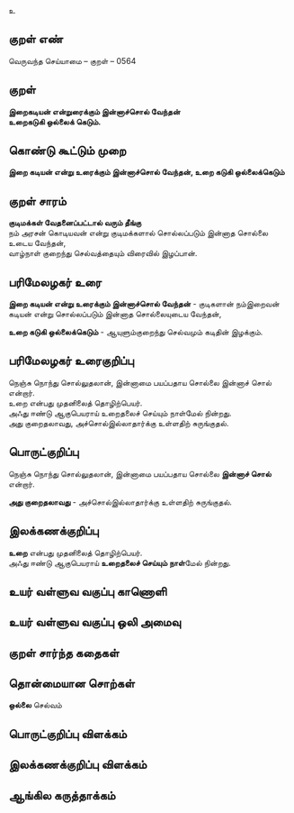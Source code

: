 உ

## குறள் எண் 

வெருவந்த செய்யாமை   – குறள் – 0564  

## குறள் 

**இறைகடியன் என்றுரைக்கும் இன்னாச்சொல் வேந்தன்  
உறைகடுகி ஒல்லைக் கெடும்.**  

## கொண்டு கூட்டும் முறை

**இறை கடியன் என்று உரைக்கும் இன்னாச்சொல் வேந்தன், உறை கடுகி ஒல்லைக்கெடும்**  

## குறள் சாரம் 

**குடிமக்கள் வேதனைப்பட்டால் வரும் தீங்கு**  
நம் அரசன் கொடியவன் என்று குடிமக்களால் சொல்லப்படும் இன்னாத சொல்லை உடைய வேந்தன்,  
வாழ்நாள் குறைந்து செல்வத்தையும் விரைவில் இழப்பான்.  

## பரிமேலழகர் உரை

**இறை கடியன் என்று உரைக்கும் இன்னாச்சொல் வேந்தன்** - குடிகளான் நம்இறைவன் கடியன் என்று சொல்லப்படும் இன்னாத சொல்லையுடைய வேந்தன்,  

**உறை கடுகி ஒல்லைக்கெடும்** - ஆயுளும்குறைந்து செல்வமும் கடிதின் இழக்கும். 

## பரிமேலழகர் உரைகுறிப்பு   

நெஞ்சு நொந்து சொல்லுதலான், இன்னாமை பயப்பதாய சொல்லை இன்னாச் சொல் என்றார்.  
உறை என்பது முதனிலைத் தொழிற்பெயர்.  
அஃது ஈண்டு ஆகுபெயராய் உறைதலைச் செய்யும் நாள்மேல் நின்றது.  
அது குறைதலாவது, அச்சொல்இல்லாதார்க்கு உள்ளதிற் சுருங்குதல்.    

## பொருட்குறிப்பு 

நெஞ்சு நொந்து சொல்லுதலான், இன்னாமை பயப்பதாய சொல்லை **இன்னாச் சொல்** என்றார்.  
 
**அது குறைதலாவது** - அச்சொல்இல்லாதார்க்கு உள்ளதிற் சுருங்குதல்.    

## இலக்கணக்குறிப்பு  

**உறை** என்பது முதனிலைத் தொழிற்பெயர்.  
அஃது ஈண்டு ஆகுபெயராய் **உறைதலைச் செய்யும் நாள்**மேல் நின்றது.   

## உயர் வள்ளுவ வகுப்பு காணொளி


## உயர் வள்ளுவ வகுப்பு ஒலி அமைவு 

 
## குறள் சார்ந்த கதைகள் 


## தொன்மையான சொற்கள்

**ஒல்லை** செல்வம்   

## பொருட்குறிப்பு விளக்கம்


## இலக்கணக்குறிப்பு விளக்கம்


## ஆங்கில கருத்தாக்கம் 


